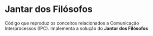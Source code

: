 <div>
<h1>Jantar dos Filósofos</h1>
<p>Código que reproduz os conceitos relacionados a Comunicação Interprocessos (IPC). Implementa a solução do <strong>Jantar dos Filósofos</strong></p>
</div>
